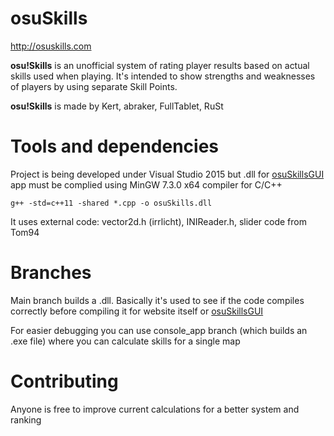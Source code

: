 # osuSkills
http://osuskills.com

**osu!Skills** is an unofficial system of rating player results based on actual skills used when playing. It's intended to show strengths and weaknesses of players by using separate Skill Points.

**osu!Skills** is made by Kert, abraker, FullTablet, RuSt

# Tools and dependencies

Project is being developed under Visual Studio 2015 but .dll for [osuSkillsGUI](https://github.com/Kert/osuSkillsGUI) app must be complied using MinGW 7.3.0 x64 compiler for C/C++

```g++ -std=c++11 -shared *.cpp -o osuSkills.dll```

It uses external code: vector2d.h (irrlicht), INIReader.h, slider code from Tom94

# Branches
Main branch builds a .dll. Basically it's used to see if the code compiles correctly before compiling it for website itself or [osuSkillsGUI](https://github.com/Kert/osuSkillsGUI)

For easier debugging you can use console_app branch (which builds an .exe file) where you can calculate skills for a single map

# Contributing
Anyone is free to improve current calculations for a better system and ranking

